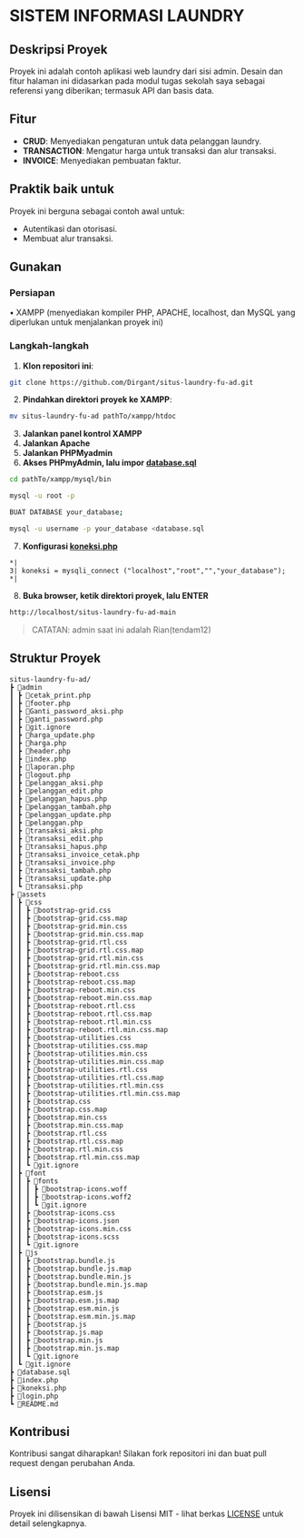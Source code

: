 # SISTEM INFORMASI LAUNDRY

## Deskripsi Proyek
Proyek ini adalah contoh aplikasi web laundry dari sisi admin. Desain dan fitur halaman ini didasarkan pada modul tugas sekolah saya sebagai referensi yang diberikan; termasuk API dan basis data.
## Fitur
- **CRUD**: Menyediakan pengaturan untuk data pelanggan laundry.
- **TRANSACTION**: Mengatur harga untuk transaksi dan alur transaksi.
- **INVOICE**: Menyediakan pembuatan faktur.

## Praktik baik untuk
Proyek ini berguna sebagai contoh awal untuk:
- Autentikasi dan otorisasi.
- Membuat alur transaksi.

## Gunakan
### Persiapan
• XAMPP (menyediakan kompiler PHP, APACHE, localhost, dan MySQL yang diperlukan untuk menjalankan proyek ini)
### Langkah-langkah
1. **Klon repositori ini**:
``` bash
git clone https://github.com/Dirgant/situs-laundry-fu-ad.git
```
2. **Pindahkan direktori proyek ke XAMPP**:
``` bash
mv situs-laundry-fu-ad pathTo/xampp/htdoc
```
3. **Jalankan panel kontrol XAMPP**
4. **Jalankan Apache**
5. **Jalankan PHPMyadmin**
6. **Akses PHPmyAdmin, lalu impor [database.sql](database.sql)**
```bash
cd pathTo/xampp/mysql/bin
```
```bash
mysql -u root -p
```
```bash
BUAT DATABASE your_database;
```
```bash
mysql -u username -p your_database <database.sql
```
7. **Konfigurasi [koneksi.php](koneksi.php)**
```
*|
3| koneksi = mysqli_connect ("localhost","root","","your_database");
*|
```
8. **Buka browser, ketik direktori proyek, lalu ENTER**
```bash
http://localhost/situs-laundry-fu-ad-main
```

>CATATAN: admin saat ini adalah Rian(tendam12)

## Struktur Proyek
```
situs-laundry-fu-ad/
┣ 📂admin
┃ ┣ 📜cetak_print.php
┃ ┣ 📜footer.php
┃ ┣ 📜Ganti_password_aksi.php
┃ ┣ 📜ganti_password.php
┃ ┣ 📜git.ignore
┃ ┣ 📜harga_update.php
┃ ┣ 📜harga.php
┃ ┣ 📜header.php
┃ ┣ 📜index.php
┃ ┣ 📜laporan.php
┃ ┣ 📜logout.php
┃ ┣ 📜pelanggan_aksi.php
┃ ┣ 📜pelanggan_edit.php
┃ ┣ 📜pelanggan_hapus.php
┃ ┣ 📜pelanggan_tambah.php
┃ ┣ 📜pelanggan_update.php
┃ ┣ 📜pelanggan.php
┃ ┣ 📜transaksi_aksi.php
┃ ┣ 📜transaksi_edit.php
┃ ┣ 📜transaksi_hapus.php
┃ ┣ 📜transaksi_invoice_cetak.php
┃ ┣ 📜transaksi_invoice.php
┃ ┣ 📜transaksi_tambah.php
┃ ┣ 📜transaksi_update.php
┃ ┗ 📜transaksi.php
┣ 📂assets
┃ ┣ 📂css
┃ ┃ ┣ 📜bootstrap-grid.css
┃ ┃ ┣ 📜bootstrap-grid.css.map
┃ ┃ ┣ 📜bootstrap-grid.min.css
┃ ┃ ┣ 📜bootstrap-grid.min.css.map
┃ ┃ ┣ 📜bootstrap-grid.rtl.css
┃ ┃ ┣ 📜bootstrap-grid.rtl.css.map
┃ ┃ ┣ 📜bootstrap-grid.rtl.min.css
┃ ┃ ┣ 📜bootstrap-grid.rtl.min.css.map
┃ ┃ ┣ 📜bootstrap-reboot.css
┃ ┃ ┣ 📜bootstrap-reboot.css.map
┃ ┃ ┣ 📜bootstrap-reboot.min.css
┃ ┃ ┣ 📜bootstrap-reboot.min.css.map
┃ ┃ ┣ 📜bootstrap-reboot.rtl.css
┃ ┃ ┣ 📜bootstrap-reboot.rtl.css.map
┃ ┃ ┣ 📜bootstrap-reboot.rtl.min.css
┃ ┃ ┣ 📜bootstrap-reboot.rtl.min.css.map
┃ ┃ ┣ 📜bootstrap-utilities.css
┃ ┃ ┣ 📜bootstrap-utilities.css.map
┃ ┃ ┣ 📜bootstrap-utilities.min.css
┃ ┃ ┣ 📜bootstrap-utilities.min.css.map
┃ ┃ ┣ 📜bootstrap-utilities.rtl.css
┃ ┃ ┣ 📜bootstrap-utilities.rtl.css.map
┃ ┃ ┣ 📜bootstrap-utilities.rtl.min.css
┃ ┃ ┣ 📜bootstrap-utilities.rtl.min.css.map
┃ ┃ ┣ 📜bootstrap.css
┃ ┃ ┣ 📜bootstrap.css.map
┃ ┃ ┣ 📜bootstrap.min.css
┃ ┃ ┣ 📜bootstrap.min.css.map
┃ ┃ ┣ 📜bootstrap.rtl.css
┃ ┃ ┣ 📜bootstrap.rtl.css.map
┃ ┃ ┣ 📜bootstrap.rtl.min.css
┃ ┃ ┣ 📜bootstrap.rtl.min.css.map
┃ ┃ ┗ 📜git.ignore
┃ ┣ 📂font
┃ ┃ ┣ 📂fonts
┃ ┃ ┃ ┣ 📜bootstrap-icons.woff
┃ ┃ ┃ ┣ 📜bootstrap-icons.woff2
┃ ┃ ┃ ┗ 📜git.ignore
┃ ┃ ┣ 📜bootstrap-icons.css
┃ ┃ ┣ 📜bootstrap-icons.json
┃ ┃ ┣ 📜bootstrap-icons.min.css
┃ ┃ ┣ 📜bootstrap-icons.scss
┃ ┃ ┗ 📜git.ignore
┃ ┣ 📂js
┃ ┃ ┣ 📜bootstrap.bundle.js
┃ ┃ ┣ 📜bootstrap.bundle.js.map
┃ ┃ ┣ 📜bootstrap.bundle.min.js
┃ ┃ ┣ 📜bootstrap.bundle.min.js.map
┃ ┃ ┣ 📜bootstrap.esm.js
┃ ┃ ┣ 📜bootstrap.esm.js.map
┃ ┃ ┣ 📜bootstrap.esm.min.js
┃ ┃ ┣ 📜bootstrap.esm.min.js.map
┃ ┃ ┣ 📜bootstrap.js
┃ ┃ ┣ 📜bootstrap.js.map
┃ ┃ ┣ 📜bootstrap.min.js
┃ ┃ ┣ 📜bootstrap.min.js.map
┃ ┃ ┗ 📜git.ignore
┃ ┗ 📜git.ignore
┣ 📜database.sql
┣ 📜index.php
┣ 📜koneksi.php
┣ 📜login.php
┗ 📜README.md
```

## Kontribusi
Kontribusi sangat diharapkan! Silakan fork repositori ini dan buat pull request dengan perubahan Anda.

## Lisensi
Proyek ini dilisensikan di bawah Lisensi MIT - lihat berkas [LICENSE](LICENSE) untuk detail selengkapnya.
